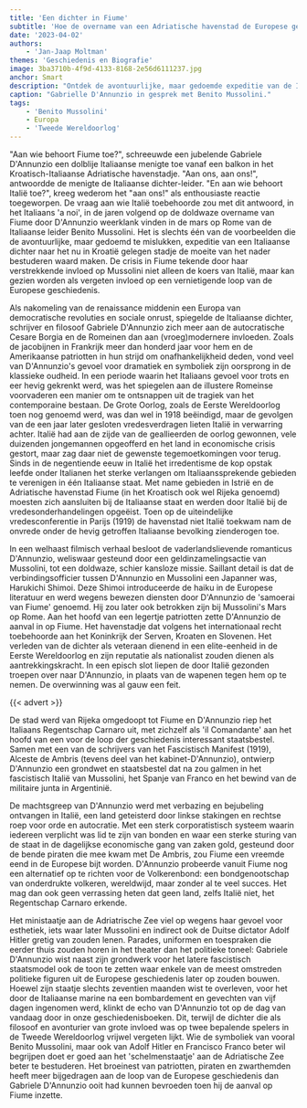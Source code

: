 ```yaml
---
title: 'Een dichter in Fiume'
subtitle: 'Hoe de overname van een Adriatische havenstad de Europese geschiedenis tekende'
date: '2023-04-02'
authors:
    - 'Jan-Jaap Moltman'
themes: 'Geschiedenis en Biografie'
image: 3ba3710b-4f9d-4133-8168-2e56d6111237.jpg
anchor: Smart
description: "Ontdek de avontuurlijke, maar gedoemde expeditie van de Italiaanse dichter Gabriele D'Annunzio naar het nu in Kroatië gelegen stadje Fiume en de verstrekkende invloed daarvan op Italië en de Europese geschiedenis."
caption: "Gabrielle D'Annunzio in gesprek met Benito Mussolini."
tags:
    - 'Benito Mussolini'
    - Europa
    - 'Tweede Wereldoorlog'
---
```


"Aan wie behoort Fiume toe?", schreeuwde een jubelende Gabriele D'Annunzio een dolblije Italiaanse menigte toe vanaf een balkon in het Kroatisch-Italiaanse Adriatische havenstadje. "Aan ons, aan ons!", antwoordde de menigte de Italiaanse dichter-leider. "En aan wie behoort Italië toe?", kreeg wederom het "aan ons!" als enthousiaste reactie toegeworpen. De vraag aan wie Italië toebehoorde zou met dit antwoord, in het Italiaans 'a noi', in de jaren volgend op de doldwaze overname van Fiume door D'Annunzio weerklank vinden in de mars op Rome van de Italiaanse leider Benito Mussolini. Het is slechts één van de voorbeelden die de avontuurlijke, maar gedoemd te mislukken, expeditie van een Italiaanse dichter naar het nu in Kroatië gelegen stadje de moeite van het nader bestuderen waard maken. De crisis in Fiume tekende door haar verstrekkende invloed op Mussolini niet alleen de koers van Italië, maar kan gezien worden als vergeten invloed op een vernietigende loop van de Europese geschiedenis.

Als nakomeling van de renaissance middenin een Europa van democratische revoluties en sociale onrust, spiegelde de Italiaanse dichter, schrijver en filosoof Gabriele D'Annunzio zich meer aan de autocratische Cesare Borgia en de Romeinen dan aan (vroeg)modernere invloeden. Zoals de jacobijnen in Frankrijk meer dan honderd jaar voor hem en de Amerikaanse patriotten in hun strijd om onafhankelijkheid deden, vond veel van D'Annunzio's gevoel voor dramatiek en symboliek zijn oorsprong in de klassieke oudheid. In een periode waarin het Italiaans gevoel voor trots en eer hevig gekrenkt werd, was het spiegelen aan de illustere Romeinse voorvaderen een manier om te ontsnappen uit de tragiek van het contemporaine bestaan. De Grote Oorlog, zoals de Eerste Wereldoorlog toen nog genoemd werd, was dan wel in 1918 beëindigd, maar de gevolgen van de een jaar later gesloten vredesverdragen lieten Italië in verwarring achter. Italië had aan de zijde van de geallieerden de oorlog gewonnen, vele duizenden jongemannen opgeofferd en het land in economische crisis gestort, maar zag daar niet de gewenste tegemoetkomingen voor terug. Sinds in de negentiende eeuw in Italië het irredentisme de kop opstak leefde onder Italianen het sterke verlangen om Italiaanssprekende gebieden te verenigen in één Italiaanse staat. Met name gebieden in Istrië en de Adriatische havenstad Fiume (in het Kroatisch ook wel Rijeka genoemd) moesten zich aansluiten bij de Italiaanse staat en werden door Italië bij de vredesonderhandelingen opgeëist. Toen op de uiteindelijke vredesconferentie in Parijs (1919) de havenstad niet Italië toekwam nam de onvrede onder de hevig getroffen Italiaanse bevolking zienderogen toe. 

In een welhaast filmisch verhaal besloot de vaderlandslievende romanticus D'Annunzio, weliswaar gesteund door een geldinzamelingsactie van Mussolini, tot een doldwaze, schier kansloze missie. Saillant detail is dat de verbindingsofficier tussen D'Annunzio en Mussolini een Japanner was, Harukichi Shimoi. Deze Shimoi introduceerde de haiku in de Europese literatuur en werd wegens bewezen diensten door D'Annunzio de 'samoerai van Fiume' genoemd. Hij zou later ook betrokken zijn bij Mussolini's Mars op Rome. Aan het hoofd van een legertje patriotten zette D'Annunzio de aanval in op Fiume. Het havenstadje dat volgens het internationaal recht toebehoorde aan het Koninkrijk der Serven, Kroaten en Slovenen. Het verleden van de dichter als veteraan dienend in een elite-eenheid in de Eerste Wereldoorlog en zijn reputatie als nationalist zouden dienen als aantrekkingskracht. In een episch slot liepen de door Italië gezonden troepen over naar D'Annunzio, in plaats van de wapenen tegen hem op te nemen. De overwinning was al gauw een feit. 

{{< advert >}}

De stad werd van Rijeka omgedoopt tot Fiume en D'Annunzio riep het Italiaans Regentschap Carnaro uit, met zichzelf als 'il Comandante' aan het hoofd van een voor de loop der geschiedenis interessant staatsbestel. Samen met een van de schrijvers van het Fascistisch Manifest (1919), Alceste de Ambris (tevens deel van het kabinet-D'Annunzio), ontwierp D'Annunzio een grondwet en staatsbestel dat na zou galmen in het fascistisch Italië van Mussolini, het Spanje van Franco en het bewind van de militaire junta in Argentinië. 

De machtsgreep van D'Annunzio werd met verbazing en bejubeling ontvangen in Italië, een land geteisterd door linkse stakingen en rechtse roep voor orde en autocratie. Met een sterk corporatistisch systeem waarin iedereen verplicht was lid te zijn van bonden en waar een sterke sturing van de staat in de dagelijkse economische gang van zaken gold, gesteund door de bende piraten die mee kwam met De Ambris, zou Fiume een vreemde eend in de Europese bijt worden. D'Annunzio probeerde vanuit Fiume nog een alternatief op te richten voor de Volkerenbond: een bondgenootschap van onderdrukte volkeren, wereldwijd, maar zonder al te veel succes. Het mag dan ook geen verrassing heten dat geen land, zelfs Italië niet, het Regentschap Carnaro erkende.

Het ministaatje aan de Adriatrische Zee viel op wegens haar gevoel voor esthetiek, iets waar later Mussolini en indirect ook de Duitse dictator Adolf Hitler gretig van zouden lenen. Parades, uniformen en toespraken die eerder thuis zouden horen in het theater dan het politieke toneel: Gabriele D'Annunzio wist naast zijn grondwerk voor het latere fascistisch staatsmodel ook de toon te zetten waar enkele van de meest omstreden politieke figuren uit de Europese geschiedenis later op zouden bouwen. Hoewel zijn staatje slechts zeventien maanden wist te overleven, voor het door de Italiaanse marine na een bombardement en gevechten van vijf dagen ingenomen werd, klinkt de echo van D'Annunzio tot op de dag van vandaag door in onze geschiedenisboeken. Dit, terwijl de dichter die als filosoof en avonturier van grote invloed was op twee bepalende spelers in de Tweede Wereldoorlog vrijwel vergeten lijkt. Wie de symboliek van vooral Benito Mussolini, maar ook van Adolf Hitler en Francisco Franco beter wil begrijpen doet er goed aan het 'schelmenstaatje' aan de Adriatische Zee beter te bestuderen. Het broeinest van patriotten, piraten en zwarthemden heeft meer bijgedragen aan de loop van de Europese geschiedenis dan Gabriele D'Annunzio ooit had kunnen bevroeden toen hij de aanval op Fiume inzette.
